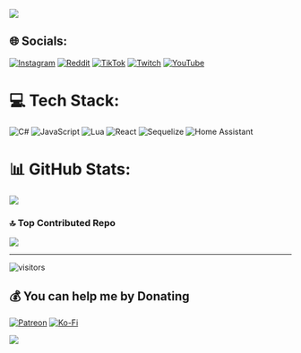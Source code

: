 ![](assets/Bottom_up.svg)


## 🌐 Socials:
[![Instagram](https://img.shields.io/badge/Instagram-%23E4405F.svg?logo=Instagram&logoColor=white)](https://instagram.com/1A3Dev) [![Reddit](https://img.shields.io/badge/Reddit-%23FF4500.svg?logo=Reddit&logoColor=white)](https://reddit.com/user/mc1a3) [![TikTok](https://img.shields.io/badge/TikTok-%23000000.svg?logo=TikTok&logoColor=white)](https://tiktok.com/@1A3Dev) [![Twitch](https://img.shields.io/badge/Twitch-%239146FF.svg?logo=Twitch&logoColor=white)](https://twitch.tv/1A3Dev) [![YouTube](https://img.shields.io/badge/YouTube-%23FF0000.svg?logo=YouTube&logoColor=white)](https://youtube.com/@1A3Dev) 

# 💻 Tech Stack:
![C#](https://img.shields.io/badge/c%23-%23239120.svg?style=for-the-badge&logo=csharp&logoColor=white) ![JavaScript](https://img.shields.io/badge/javascript-%23323330.svg?style=for-the-badge&logo=javascript&logoColor=%23F7DF1E) ![Lua](https://img.shields.io/badge/lua-%232C2D72.svg?style=for-the-badge&logo=lua&logoColor=white) ![React](https://img.shields.io/badge/react-%2320232a.svg?style=for-the-badge&logo=react&logoColor=%2361DAFB) ![Sequelize](https://img.shields.io/badge/Sequelize-52B0E7?style=for-the-badge&logo=Sequelize&logoColor=white) ![Home Assistant](https://img.shields.io/badge/home%20assistant-%2341BDF5.svg?style=for-the-badge&logo=home-assistant&logoColor=white)
# 📊 GitHub Stats:
![](https://github-readme-stats.vercel.app/api?username=1A3Dev&theme=dark&hide_border=false&include_all_commits=false&count_private=false)<br/>

### 🔝 Top Contributed Repo
![](https://github-contributor-stats.vercel.app/api?username=1A3Dev&limit=5&theme=dark&combine_all_yearly_contributions=true)

---
<img src="https://visitor-badge.laobi.icu/badge?page_id=1A3Dev.1A3Dev" alt="visitors"/>

## 💰 You can help me by Donating
[![Patreon](https://img.shields.io/badge/Patreon-F96854?style=for-the-badge&logo=patreon&logoColor=white)](https://patreon.com/1A3Dev) [![Ko-Fi](https://img.shields.io/badge/Ko--fi-F16061?style=for-the-badge&logo=ko-fi&logoColor=white)](https://ko-fi.com/1A3Dev) 

![](assets/Bottom_down.svg)
